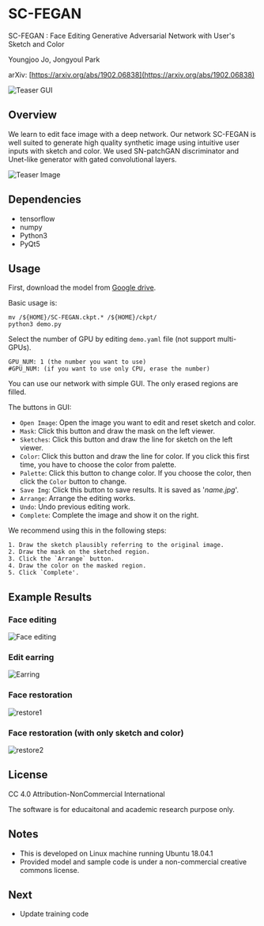 # SC-FEGAN
SC-FEGAN : Face Editing Generative Adversarial Network with User's Sketch and Color

Youngjoo Jo, Jongyoul Park

arXiv: [https://arxiv.org/abs/1902.06838](https://arxiv.org/abs/1902.06838)

![Teaser GUI](imgs/GUI.gif)

## Overview
We learn to edit face image with a deep network. Our network SC-FEGAN is well suited to generate high quality synthetic image using intuitive user inputs with sketch and color. We used SN-patchGAN discriminator and Unet-like generator with gated convolutional layers.

![Teaser Image](imgs/teaser.jpg)

## Dependencies
- tensorflow
- numpy
- Python3
- PyQt5

## Usage
First, download the model from [Google drive](https://drive.google.com/open?id=1VPsYuIK_DY3Gw07LEjUhg2LwbEDlFpq1).

Basic usage is:
  ```
  mv /${HOME}/SC-FEGAN.ckpt.* /${HOME}/ckpt/
  python3 demo.py
  ```
  
Select the number of GPU by editing `demo.yaml` file (not support multi-GPUs).
  ```
  GPU_NUM: 1 (the number you want to use)
  #GPU_NUM: (if you want to use only CPU, erase the number)
  ```
  
You can use our network with simple GUI. The only erased regions are filled.

The buttons in GUI:

- `Open Image`: Open the image you want to edit and reset sketch and color.
- `Mask`: Click this button and draw the mask on the left viewer.
- `Sketches`: Click this button and draw the line for sketch on the left viewer.
- `Color`: Click this button and draw the line for color. If you click this first time, you have to choose the color from palette.
- `Palette`: Click this button to change color. If you choose the color, then click the `Color` button to change.
- `Save Img`: Click this button to save results. It is saved as '*name.jpg*'.
- `Arrange`: Arrange the editing works.
- `Undo`: Undo previous editing work.
- `Complete`: Complete the image and show it on the right.

  
We recommend using this in the following steps:
  ```
  1. Draw the sketch plausibly referring to the original image.
  2. Draw the mask on the sketched region.
  3. Click the `Arrange` button.
  4. Draw the color on the masked region.
  5. Click `Complete'.
  ```  

## Example Results
### Face editing
![Face editing](imgs/face_edit.jpg)

### Edit earring
![Earring](imgs/earring.jpg)

### Face restoration
![restore1](imgs/restoration.jpg)

### Face restoration (with only sketch and color)
![restore2](imgs/restoration2.jpg)

## License
CC 4.0 Attribution-NonCommercial International

The software is for educaitonal and academic research purpose only.

## Notes

- This is developed on Linux machine running Ubuntu 18.04.1
- Provided model and sample code is under a non-commercial creative commons license.

## Next
- Update training code
